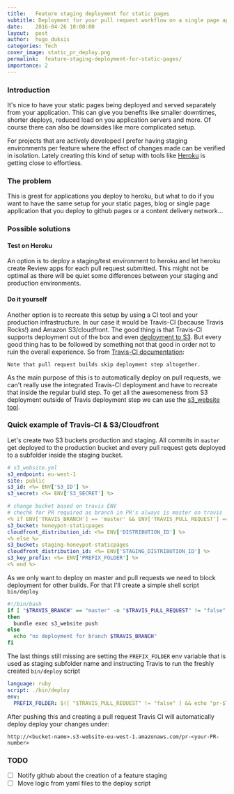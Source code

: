 ```yaml
---
title:   Feature staging deployment for static pages
subtitle: Deployment for your pull request workflow on a single page application project
date:    2016-04-26 10:00:00
layout:  post
author:  hugo_duksis
categories: Tech
cover_image: static_pr_deploy.png
permalink:  feature-staging-deployment-for-static-pages/
importance: 2
---
```


### Introduction

It's nice to have your static pages being deployed and served separately
from your application. This can give you benefits like smaller downtimes,
shorter deploys, reduced load on you application servers and more.
Of course there can also be downsides like more complicated setup.


For projects that are actively developed I prefer having staging environments
per feature where the effect of changes made can be verified in isolation.
Lately creating this kind of setup with tools like [Heroku][1]
is getting close to effortless.


### The problem

This is great for applications you deploy to heroku, but what to do if
you want to have the same setup for your static pages, blog or single page
application that you deploy to github pages or a content delivery network...


### Possible solutions

#### Test on Heroku

An option is to deploy a staging/test environment to heroku and let heroku
create Review apps for each pull request submitted. This might not be optimal
as there will be quiet some differences between your staging and production
environments.


#### Do it yourself

Another option is to recreate this setup by using a CI tool and your production
infrastructure. In our case it would be Travis-CI (because Travis Rocks!) and
Amazon S3/cloudfront. The good thing is that Travis-CI supports deployment
out of the box and even [deployment to S3][2]. But every good thing has to be
followed by something not that good in order not to ruin the overall experience.
So from [Travis-CI documentation][3]:

```
Note that pull request builds skip deployment step altogether.
```

As the main purpose of this is to automatically deploy on pull requests, we can't
really use the integrated Travis-CI deployment and have to recreate that inside
the regular build step. To get all the awesomeness from S3 deployment outside
of Travis deployment step we can use the [s3_website tool][4].


### Quick example of Travis-CI & S3/Cloudfront

Let's create two S3 buckets production and staging. All commits in `master` get
deployed to the production bucket and every pull request gets deployed to a
subfolder inside the staging bucket.

```yaml
# s3_website.yml
s3_endpoint: eu-west-1
site: public
s3_id: <%= ENV['S3_ID'] %>
s3_secret: <%= ENV['S3_SECRET'] %>

# change bucket based on travis ENV
# chechk for PR required as branch in PR's always is master on travis
<% if ENV['TRAVIS_BRANCH'] == 'master' && ENV['TRAVIS_PULL_REQUEST'] == 'false' %>
s3_bucket: honeypot-staticpages
cloudfront_distribution_id: <%= ENV['DISTRIBUTION_ID'] %>
<% else %>
s3_bucket: staging-honeypot-staticpages
cloudfront_distribution_id: <%= ENV['STAGING_DISTRIBUTION_ID'] %>
s3_key_prefix: <%= ENV['PREFIX_FOLDER'] %>
<% end %>
```

As we only want to deploy on master and pull requests we need to block deployment
for other builds. For that I'll create a simple shell script `bin/deploy`

```bash
#!/bin/bash
if [ "$TRAVIS_BRANCH" == "master" -o "$TRAVIS_PULL_REQUEST" != "false" ]
then
  bundle exec s3_website push
else
  echo "no deployment for branch $TRAVIS_BRANCH"
fi
```

The last things still missing are setting the `PREFIX_FOLDER` env variable that is
used as staging subfolder name and instructing Travis to run the freshly created
`bin/deploy` script

```yaml
language: ruby
script: ./bin/deploy
env:
  PREFIX_FOLDER: $([ "$TRAVIS_PULL_REQUEST" != "false" ] && echo "pr-$TRAVIS_PULL_REQUEST")
```

After pushing this and creating a pull request Travis CI will automatically deploy
deploy your changes under:

```
http://<bucket-name>.s3-website-eu-west-1.amazonaws.com/pr-<your-PR-number>
```

### TODO

- [ ] Notify github about the creation of a feature staging
- [ ] Move logic from yaml files to the deploy script

[1]: https://devcenter.heroku.com/articles/github-integration-review-apps "Heroku Rewiev apps"
[2]: https://docs.travis-ci.com/user/deployment/s3 "Travis CI deployment to S3"
[3]: https://docs.travis-ci.com/user/deployment/#Pull-Requests "Travis CI deployment on PR"
[4]: https://github.com/laurilehmijoki/s3_website "Manage an S3 website"
